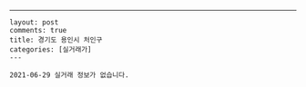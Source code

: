 ---
    layout: post
    comments: true
    title: 경기도 용인시 처인구
    categories: [실거래가]
    ---

    2021-06-29 실거래 정보가 없습니다.

    